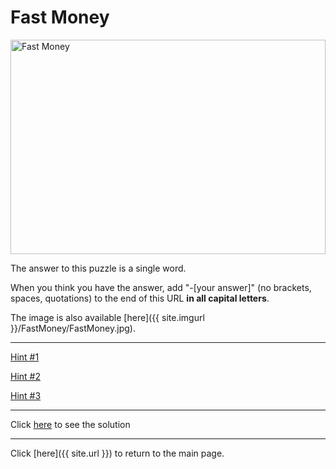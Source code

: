 # Fast Money

<img src="{{ site.imgurl }}/FastMoney/FastMoney.jpg" alt="Fast Money" style="width:100%;height:343px;object-fit:contain;">

The answer to this puzzle is a single word.

When you think you have the answer, add "-[your answer]" (no brackets, spaces, quotations) to the end of this URL **in all capital letters**.

The image is also available [here]({{ site.imgurl }}/FastMoney/FastMoney.jpg).

-----

[Hint #1](FastMoney/Hint1.md)

[Hint #2](FastMoney/Hint2.md)

[Hint #3](FastMoney/Hint3.md)

-----

Click [here](FastMoney-BOWTIE) to see the solution

-----

Click [here]({{ site.url }}) to return to the main page.
